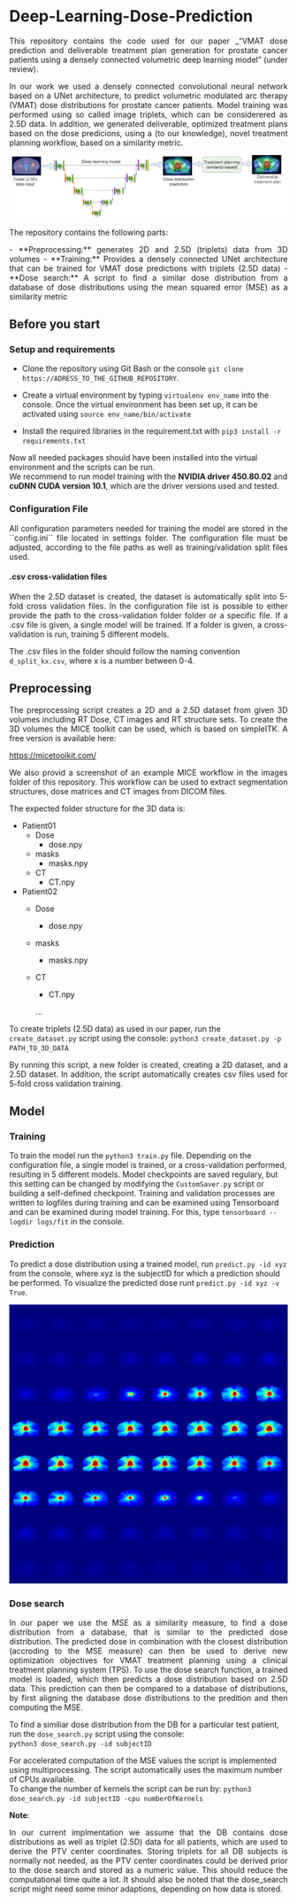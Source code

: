 # Deep-Learning-Dose-Prediction

<p align="justify">
This repository contains the code used for our paper _“VMAT dose prediction and deliverable treatment plan generation for prostate cancer patients using a densely connected volumetric deep learning model” (under review). <br>
</p>

<p align="justify">
In our work we used a densely connected convolutional neural network based on a UNet architecture, to predict volumetric modulated arc therapy (VMAT) dose distributions for prostate cancer patients. Model training was performed using so called image triplets, which can be considerered as 2.5D data. In addition, we generated deliverable, optimized treatment plans based on the dose predicions, using a (to our knowledge), novel treatment planning workflow, based on a similarity metric.
</p>

![plot](./figures/VMAT_DeepLearning.png)

The repository contains the following parts:

<p align="justify">
- **Preprocessing:** generates 2D and 2.5D (triplets) data from 3D volumes
- **Training:** Provides a densely connected UNet architecture that can be trained for VMAT dose predictions with triplets (2.5D data)
- **Dose search:** A script to find a similar dose distribution from a database of dose distributions using the mean squared error (MSE) as a similarity metric
</p>

## Before you start

### Setup and requirements


- Clone the repository using Git Bash or the console  ``git clone https://ADRESS_TO_THE_GITHUB_REPOSITORY``. <br>

- Create a virtual environment by typing ``virtualenv env_name`` into the console.
  Once the virtual environment has been set up, it can be activated using ``source env_name/bin/activate``

- Install the required libraries in the requirement.txt with  ``pip3 install -r requirements.txt``



Now all needed packages should have been installed into the virtual environment and the scripts can be run. <br>
We recommend to run model training with the **NVIDIA driver 450.80.02** and **cuDNN CUDA version 10.1**, which are the driver versions used and tested.  


### Configuration File

<p align="justify">
All configuration parameters needed for training the model are stored in the ``config.ini`` file located in settings folder.
The configuration file must be adjusted, according to the file paths as well as training/validation split files used.
</p>

#### .csv cross-validation files

<p align="justify">
When the 2.5D dataset is created, the dataset is automatically split into 5-fold cross validation files. In the configuration file ist is possible to either provide the path to the cross-validation folder folder or a specific file.
If a .csv file is given, a single model will be trained. If a folder is given, a cross-validation is run, training 5 different models. 
</p>

The .csv files in the folder should follow the naming convention ``d_split_kx.csv``, where x is a number between 0-4.


## Preprocessing

<p align="justify">
The preprocessing script creates a 2D and a 2.5D dataset from given 3D volumes including RT Dose, CT images and RT structure sets.
To create the 3D volumes the MICE toolkit can be used, which is based on simpleITK. A free version is available here:
</p>

https://micetoolkit.com/

<p align="justify">
We also provid a screenshot of an example MICE workflow in the images folder of this repository. This workflow can be used to extract segmentation structures, dose matrices and CT images from DICOM files.
</p>


The expected folder structure for the 3D data is:
- Patient01
  - Dose
    - dose.npy   
  - masks
    - masks.npy 
  - CT   
    - CT.npy 
- Patient02
  - Dose
    - dose.npy   
  - masks
    - masks.npy 
  - CT   
    - CT.npy 
    
    ...



To create triplets (2.5D data) as used in our paper, run the ``create_dataset.py`` script using the console:
``python3 create_dataset.py -p PATH_TO_3D_DATA``
<p align="justify">
By running this script, a new folder is created, creating a 2D dataset, and a 2.5D dataset.
In addition, the script automatically creates csv files used for 5-fold cross validation training.
</p>

## Model

### Training


To train the model run the ``python3 train.py`` file. Depending on the configuration file, a single model is trained, or a cross-validation performed, resulting in 5 different models.
Model checkpoints are saved regulary, but this setting can be changed by modifying the ``CustomSaver.py`` script or building a self-defined checkpoint.
Training and validation processes are written to logfiles during training and can be examined using Tensorboard and can be examined during model training.
For this, type ``tensorboard --logdir logs/fit`` in the console.


### Prediction

To predict a dose distribution using a trained model, run ``predict.py -id xyz`` from the console, where xyz is the subjectID for which a prediction should be performed.
To visualize the predicted dose runt ``predict.py -id xyz -v True``.

![plot](./figures/prediction.png)

### Dose search

<p align="justify">
In our paper we use the MSE as a similarity measure, to find a dose distribution from a database, that is similar to the predicted dose distribution.
The predicted dose in combination with the closest distribution (accroding to the MSE measure) can then be used to derive new optimization objectives for VMAT treatment planning using a clinical treatment planning system (TPS).
To use the dose search function, a trained model is loaded, which then predicts a dose distribution based on 2.5D data. This prediction can then be compared to a database of distributions, by first aligning the database dose distributions to the predition and then computing the MSE.
</p>

To find a similiar dose distribution from the DB for a particular test patient, run the ``dose_search.py`` script using the console: <br>
``python3 dose_search.py -id subjectID``

For accelerated computation of the MSE values the script is implemented using multiprocessing. The script automatically uses the maximum number of CPUs available. <br>
To change the number of kernels the script can be run by: ``python3 dose_search.py -id subjectID -cpu numberOfKernels``



**Note**: 
<p align="justify">
In our current implmentation we assume that the DB contains dose distributions as well as triplet (2.5D) data for all patients, which are used to derive the PTV center coordinates. Storing triplets for all DB subjects is normally not needed, as the PTV center coordinates could be derived prior to the dose search and stored as a numeric value. This should reduce the computational time quite a lot. It should also be noted that the dose_search script might need some minor adaptions, depending on how data is stored.
</p>
